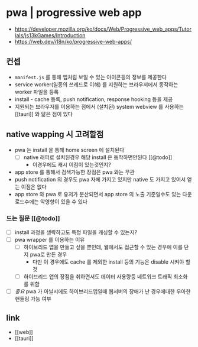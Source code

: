 # pwa | progressive web app

+ https://developer.mozilla.org/ko/docs/Web/Progressive_web_apps/Tutorials/js13kGames/Introduction
+ https://web.dev/i18n/ko/progressive-web-apps/

## 컨셉
- `manifest.js` 를 통해 앱처럼 보일 수 있는 아이콘등의 정보를 제공한다
- service worker(일종의 쓰레드로 이해) 를 지원하는 브라우저에서 동작하는 worker 파일을 등록
- install - cache 등록, push notification, response hooking 등을 제공
- 지원되는 브라우저를 이용하는 점에서 (설치된)  system webview 를 사용하는 [[tauri]] 와 닮은 점이 있다

## native wapping 시 고려할점
- pwa 는 install 을 통해 home screen 에 설치된다
  - [ ] native 래퍼로 설치된경우 해당 install 은 동작하면안된다 [[@todo]]
    - 이경우에도 캐시 이점이 있는것인지?
- app store 를 통해서 검색가능한 장점은 pwa 와는 무관
- push notification 의 경우도 pwa 자체  가지고 있지만 native 도 가지고 있어서 얻는 이점은 없다
- app store 와 pwa 로 유저가 분산되면서 app store 의 노출 기준일수도 있는 다운로드수에는 악영향이 있을 수 있다

### 드는 질문 [[@todo]]
- [ ] install 과정을 생략하고도 특정 파일을 캐싱할 수 있는지?
- [ ] pwa wrapper 를 이용하는 이유
  - [ ] 하이브리드 앱을 만들고 싶을 뿐인데, 웹에서도 접근할 수 있는 경우에 이를 단지 pwa로 만든 경우
    - 다만 이 경우에도 cache 를 제외한 install 등의 기능은 disable 시켜야 할 것
  - [ ] 하이브리드 앱의 장점을 취하면서도 데이터 사용량등 네트워크 트래픽 최소화를 위함
- [ ] *중요* pwa 가 아닐시에도 하이브리드앱일때 웹서버의 장애가 난 경우에대한 우아한 핸들링 가능 여부

## link
- [[web]]
- [[tauri]]
